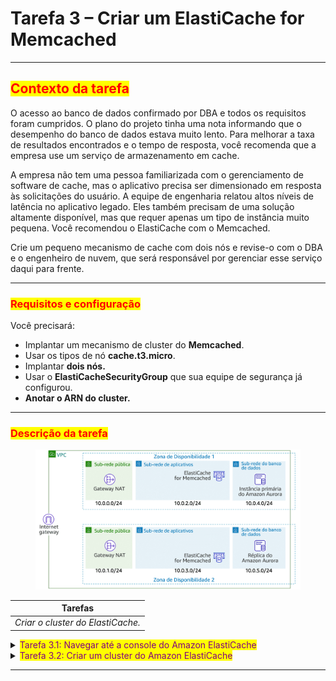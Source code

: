 # Tarefa 3 – Criar um ElastiCache for Memcached

***

## <mark style="color:red;">**Contexto da tarefa**</mark>

O acesso ao banco de dados confirmado por DBA e todos os requisitos foram cumpridos. O plano do projeto tinha uma nota informando que o desempenho do banco de dados estava muito lento. Para melhorar a taxa de resultados encontrados e o tempo de resposta, você recomenda que a empresa use um serviço de armazenamento em cache.&#x20;

A empresa não tem uma pessoa familiarizada com o gerenciamento de software de cache, mas o aplicativo precisa ser dimensionado em resposta às solicitações do usuário. A equipe de engenharia relatou altos níveis de latência no aplicativo legado. Eles também precisam de uma solução altamente disponível, mas que requer apenas um tipo de instância muito pequena. Você recomendou o ElastiCache com o Memcached.&#x20;

Crie um pequeno mecanismo de cache com dois nós e revise-o com o DBA e o engenheiro de nuvem, que será responsável por gerenciar esse serviço daqui para frente.

***

### <mark style="color:red;">**Requisitos e configuração**</mark>

Você precisará:

* Implantar um mecanismo de cluster do **Memcached**.
* Usar os tipos de nó **cache.t3.micro**.
* Implantar **dois nós.**
* Usar o **ElastiCacheSecurityGroup** que sua equipe de segurança já configurou.
* **Anotar o ARN do cluster.**

***

### <mark style="color:red;">**Descrição da tarefa**</mark>

<figure><img src="../../.gitbook/assets/image (4) (1).png" alt=""><figcaption></figcaption></figure>

| Tarefas                           |
| --------------------------------- |
| _Criar o cluster do ElastiCache._ |

<details>

<summary><mark style="color:purple;">Tarefa 3.1: Navegar até a console do Amazon ElastiCache</mark></summary>

1. No AWS Management Console, no menu Services (Serviços), selecione ElastiCache.

* _Observação: você também pode pesquisar por ElastiCache na barra de pesquisa unificada na parte superior de console._

</details>

<details>

<summary><mark style="color:purple;">Tarefa 3.2: Criar um cluster do Amazon ElastiCache</mark></summary>

1. Selecione o botão **Get Started Now** (Começar agora).
   * A página **Create your Amazon ElastiCache cluster** (Criar o cluster do Amazon ElastiCache) será exibida.
2. Selecione a opção **Memcached** em **Cluster engine** (Mecanismo do cluster).
3. Verifique se a opção **Amazon Cloud** (Nuvem da Amazon) está selecionada na seção **Location** (Localização).
4. Na seção de configurações do Memcached, configure o seguinte:
   * **Nome:** _MyWPCache_
   * **Tipo de nó**
     * Selecione o menu suspenso.
     * A janela **select node type** (Selecionar tipo de nó) é exibida.
     * Selecione a guia chamada **t3**.
     * Selecione a opção **cache.t3.micro**.
     * Selecione o botão **Save** (Salvar).
   * **Número de nós** 2
5. Expanda a seção de configurações **Advanced Memcached** (Memcached avançado).
6. Configure os itens a seguir na seção de configurações Advanced Memcached:
   * **Grupo de sub-rede:** _elasticachesubnetgroup_\

   * **Colocação das zonas de disponibilidade:** selecione a opção _Select zones_ (Selecionar zonsa).
   * **Security Groups:** selecione o _ícone de edição_.&#x20;
     * Selecione o Security group chamado **ElastiCacheSecurityGroup**.
     * Desmarque **default** (padrão).
     * Selecione o botão **Save** (Salvar).
   * Tags:&#x20;
     * **Chave:** _Nome_
     * **Valor:** _MyWPCache_
7. Selecione o botão **Create** (Criar).

O status do ElastiCache será **available** (disponível) após alguns minutos. Não é necessário esperar.

</details>

***
